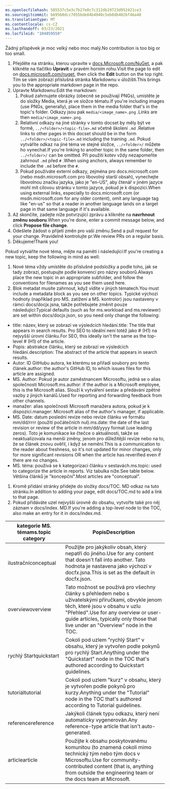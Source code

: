 ```yaml
---
ms.openlocfilehash: 585537c5e3c7b27e0c7c312db19723d952421ce3
ms.sourcegitcommit: bb9560dcc7055bde84b4940c5eb0db402bf46a48
ms.translationtype: MT
ms.contentlocale: cs-CZ
ms.lasthandoff: 03/23/2021
ms.locfileid: "104859550"
---
```

<span data-ttu-id="864f8-101">Žádný příspěvek je moc velký nebo moc malý.</span><span class="sxs-lookup"><span data-stu-id="864f8-101">No contribution is too big or too small.</span></span>

1. <span data-ttu-id="864f8-102">Přejděte na stránku, kterou upravíte v [docs.Microsoft.com/NuGet](https://docs.microsoft.com/nuget/), a pak klikněte na tlačítko **Upravit** v pravém horním rohu.</span><span class="sxs-lookup"><span data-stu-id="864f8-102">Visit the page to edit on [docs.microsoft.com/nuget](https://docs.microsoft.com/nuget/), then click the **Edit** button on the top right.</span></span> <span data-ttu-id="864f8-103">Tím se vám zobrazí příslušná stránka Markdownu v úložišti.</span><span class="sxs-lookup"><span data-stu-id="864f8-103">This brings you to the appropriate markdown page in the repo.</span></span>
1. <span data-ttu-id="864f8-104">Upravte Markdownu:</span><span class="sxs-lookup"><span data-stu-id="864f8-104">Edit the markdown:</span></span>
    1. <span data-ttu-id="864f8-105">Pokud zahrnujete obrázky (obecně se používají PNGs), umístěte je do složky Media, která je ve složce tématu.</span><span class="sxs-lookup"><span data-stu-id="864f8-105">If you're including images (use PNGs, generally), place them in the media folder that's in the topic's folder.</span></span> <span data-ttu-id="864f8-106">Odkazy jsou pak `media/<image_name>.png` .</span><span class="sxs-lookup"><span data-stu-id="864f8-106">Links are then `media/<image_name>.png`.</span></span>
    1. <span data-ttu-id="864f8-107">Relativní odkazy na jiné stránky v tomto docset by měly být ve formě, `../<folder>/<topic-file>.md` včetně školení `.md` .</span><span class="sxs-lookup"><span data-stu-id="864f8-107">Relative links to other pages in this docset should be in the form `../<folder>/<topic-file>.md` including the training `.md`.</span></span> <span data-ttu-id="864f8-108">Pokud vytváříte odkaz na jiné téma ve stejné složce, `../<folder>/` můžete ho vynechat.</span><span class="sxs-lookup"><span data-stu-id="864f8-108">If you're linking to another topic in the same folder, then `../<folder>/` can be omitted.</span></span> <span data-ttu-id="864f8-109">Při použití kotev vždy nezapomeňte zahrnout `.md` před `#` .</span><span class="sxs-lookup"><span data-stu-id="864f8-109">When using anchors, always remember to include the `.md` before the `#`.</span></span>
    1. <span data-ttu-id="864f8-110">Pokud používáte externí odkazy, zejména pro docs.microsoft.com (nebo msdn.microsoft.com pro libovolný starší obsah), vynechejte libovolnou značku jazyka, jako je "en-US", aby čtenář v jiném jazyce mohl mít cílovou stránku v tomto jazyce, pokud je k dispozici.</span><span class="sxs-lookup"><span data-stu-id="864f8-110">When using external links, especially to docs.microsoft.com (or msdn.microsoft.com for any older content), omit any language tag like "en-us" so that a reader in another language lands on a target page in that same language if it's available.</span></span>
1. <span data-ttu-id="864f8-111">Až skončíte, zadejte níže potvrzující zprávu a klikněte na **navrhnout změnu souboru**.</span><span class="sxs-lookup"><span data-stu-id="864f8-111">When you're done, enter a commit message below, and click **Propose file change**.</span></span>
1. <span data-ttu-id="864f8-112">Odešlete žádost o přijetí změn pro vaši změnu.</span><span class="sxs-lookup"><span data-stu-id="864f8-112">Send a pull request for your change.</span></span> <span data-ttu-id="864f8-113">Pravidelně kontrolujte pr.</span><span class="sxs-lookup"><span data-stu-id="864f8-113">We review PRs on a regular basis.</span></span>
1. <span data-ttu-id="864f8-114">Děkujeme!</span><span class="sxs-lookup"><span data-stu-id="864f8-114">Thank you!</span></span>

<span data-ttu-id="864f8-115">Pokud vytváříte nové téma, mějte na paměti i následující:</span><span class="sxs-lookup"><span data-stu-id="864f8-115">If you're creating a new topic, keep the following in mind as well:</span></span>

1. <span data-ttu-id="864f8-116">Nové téma vždy umístěte do příslušné podsložky a podle toho, jak se tady zobrazí, postupujte podle konvencí pro názvy souborů.</span><span class="sxs-lookup"><span data-stu-id="864f8-116">Always place the new topic in an appropriate subfolder, and follow the conventions for filenames as you see them used here.</span></span>
1. <span data-ttu-id="864f8-117">Blok metadat musíte zahrnout, když vidíte v jiných tématech.</span><span class="sxs-lookup"><span data-stu-id="864f8-117">You must include a metadata block as you see on other topics.</span></span> <span data-ttu-id="864f8-118">Typické výchozí hodnoty (například pro MS. zatížení a MS. kontrolor) jsou nastaveny v rámci docs/docjx.jsna, takže potřebujete změnit pouze následující:</span><span class="sxs-lookup"><span data-stu-id="864f8-118">Typical defaults (such as for ms.workload and ms.reviewer) are set within docs/docjx.json, so you need only change the following:</span></span>

  - <span data-ttu-id="864f8-119">title: název, který se zobrazí ve výsledcích hledání.</span><span class="sxs-lookup"><span data-stu-id="864f8-119">title: The title that appears in search results.</span></span> <span data-ttu-id="864f8-120">Pro SEO to ideální není totéž jako # (H1) na nejvyšší úrovni článku.</span><span class="sxs-lookup"><span data-stu-id="864f8-120">For SEO, this ideally isn't the same as the top-level # (H1) of the article.</span></span>
  - <span data-ttu-id="864f8-121">Popis: abstrakce článku, který se zobrazí ve výsledcích hledání.</span><span class="sxs-lookup"><span data-stu-id="864f8-121">description: The abstract of the article that appears in search results.</span></span>
  - <span data-ttu-id="864f8-122">Autor: ID GitHubu autora, ke kterému se přiřadí soubory pro tento článek.</span><span class="sxs-lookup"><span data-stu-id="864f8-122">author: the author's GitHub ID, to which issues files for this article are assigned.</span></span>
  - <span data-ttu-id="864f8-123">MS. Author: Pokud je autor zaměstnancem Microsoftu, jedná se o alias společnosti Microsoft.</span><span class="sxs-lookup"><span data-stu-id="864f8-123">ms.author: if the author is a Microsoft employee, this is the Microsoft alias.</span></span> <span data-ttu-id="864f8-124">Slouží k vytváření sestav a předávání zpětné vazby z jiných kanálů.</span><span class="sxs-lookup"><span data-stu-id="864f8-124">Used for reporting and forwarding feedback from other channels.</span></span>
  - <span data-ttu-id="864f8-125">manažer: alias společnosti Microsoft manažera autora, pokud je k dispozici.</span><span class="sxs-lookup"><span data-stu-id="864f8-125">manager: Microsoft alias of the author's manager, if applicable.</span></span>
  - <span data-ttu-id="864f8-126">MS. Date: datum poslední revize nebo revize článku ve formátu mm/dd/rrrr (použití počátečních nul).</span><span class="sxs-lookup"><span data-stu-id="864f8-126">ms.date: the date of the last revision or review of the article in mm/dd/yyyy format (use leading zeros).</span></span> <span data-ttu-id="864f8-127">Toto je komunikace ke čtečce o aktuálnosti, takže se neaktualizovala na menší změny, jenom pro důležitější revize nebo na to, že se článek znovu ověřil, i když se nemění.</span><span class="sxs-lookup"><span data-stu-id="864f8-127">This is a communication to the reader about freshness, so it's not updated for minor changes, only for more significant revisions OR when the article has reverified even if there are no changes.</span></span>
  - <span data-ttu-id="864f8-128">MS. téma: používá se k kategorizaci článku v sestavách.</span><span class="sxs-lookup"><span data-stu-id="864f8-128">ms.topic: used to categorize the article in reports.</span></span> <span data-ttu-id="864f8-129">Viz tabulka níže.</span><span class="sxs-lookup"><span data-stu-id="864f8-129">See table below.</span></span> <span data-ttu-id="864f8-130">Většina článků je "koncepční".</span><span class="sxs-lookup"><span data-stu-id="864f8-130">Most articles are "conceptual".</span></span> 
1. <span data-ttu-id="864f8-131">Kromě přidání stránky přidejte do složky docs/TOC. MD odkaz na tuto stránku.</span><span class="sxs-lookup"><span data-stu-id="864f8-131">In addition to adding your page, edit docs/TOC.md to add a link to that page.</span></span>
1. <span data-ttu-id="864f8-132">Pokud přidáváte uzel nejvyšší úrovně do obsahu, vytvořte také pro něj záznam v docs/index. MD.</span><span class="sxs-lookup"><span data-stu-id="864f8-132">If you're adding a top-level node to the TOC, also make an entry for it in docs/index.md.</span></span>

| <span data-ttu-id="864f8-133">kategorie MS. téma</span><span class="sxs-lookup"><span data-stu-id="864f8-133">ms.topic category</span></span> | <span data-ttu-id="864f8-134">Popis</span><span class="sxs-lookup"><span data-stu-id="864f8-134">Description</span></span> |
| --- | --- |
| <span data-ttu-id="864f8-135">ilustrační</span><span class="sxs-lookup"><span data-stu-id="864f8-135">conceptual</span></span> | <span data-ttu-id="864f8-136">Použijte pro jakýkoliv obsah, který nepatří do jiného.</span><span class="sxs-lookup"><span data-stu-id="864f8-136">Use for any content that doesn't fall into another.</span></span> <span data-ttu-id="864f8-137">Tato hodnota je nastavena jako výchozí v docfx.jsna.</span><span class="sxs-lookup"><span data-stu-id="864f8-137">This is set as the default in docfx.json.</span></span> |
| <span data-ttu-id="864f8-138">overview</span><span class="sxs-lookup"><span data-stu-id="864f8-138">overview</span></span> | <span data-ttu-id="864f8-139">Tato možnost se používá pro všechny články s přehledem nebo s uživatelskými příručkami, obvykle jenom těch, které jsou v obsahu v uzlu "Přehled".</span><span class="sxs-lookup"><span data-stu-id="864f8-139">Use for any overview or user-guide articles, typically only those that live under an "Overview" node in the TOC.</span></span> |
| <span data-ttu-id="864f8-140">rychlý Start</span><span class="sxs-lookup"><span data-stu-id="864f8-140">quickstart</span></span> | <span data-ttu-id="864f8-141">Cokoli pod uzlem "rychlý Start" v obsahu, který je vytvořen podle pokynů pro rychlý Start.</span><span class="sxs-lookup"><span data-stu-id="864f8-141">Anything under the "Quickstart" node in the TOC that's authored according to Quickstart guidelines.</span></span> |
| <span data-ttu-id="864f8-142">tutoriál</span><span class="sxs-lookup"><span data-stu-id="864f8-142">tutorial</span></span> | <span data-ttu-id="864f8-143">Cokoli pod uzlem "kurz" v obsahu, který je vytvořen podle pokynů pro kurzy.</span><span class="sxs-lookup"><span data-stu-id="864f8-143">Anything under the "Tutorial" node in the TOC that's authored according to Tutorial guidelines.</span></span> |
| <span data-ttu-id="864f8-144">reference</span><span class="sxs-lookup"><span data-stu-id="864f8-144">reference</span></span> | <span data-ttu-id="864f8-145">Jakýkoli článek typu odkazu, který není automaticky vygenerován.</span><span class="sxs-lookup"><span data-stu-id="864f8-145">Any reference-type article that isn't auto-generated.</span></span> |
| <span data-ttu-id="864f8-146">article</span><span class="sxs-lookup"><span data-stu-id="864f8-146">article</span></span> | <span data-ttu-id="864f8-147">Použijte k obsahu poskytovanému komunitou (to znamená cokoli mimo technický tým nebo tým docs v Microsoftu.</span><span class="sxs-lookup"><span data-stu-id="864f8-147">Use for community-contributed content (that is, anything from outside the engineering team or the docs team at Microsoft.</span></span> |
